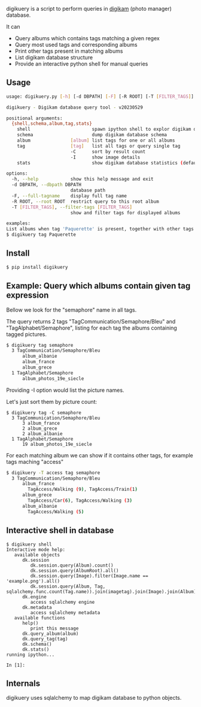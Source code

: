 digikuery is a script to perform queries in [digikam](https://www.digikam.org/) (photo manager) database.

It can
* Query albums which contains tags matching a given regex
* Query most used tags and corresponding albums
* Print other tags present in matching albums
* List digikam database structure
* Provide an interactive python shell for manual queries

## Usage

``` bash
usage: digikuery.py [-h] [-d DBPATH] [-F] [-R ROOT] [-T [FILTER_TAGS]] {shell,schema,album,tag,stats} ...

digikuery - Digikam database query tool - v20230529

positional arguments:
  {shell,schema,album,tag,stats}
    shell                       spawn ipython shell to explor digikam database
    schema                      dump digikam database schema
    album               [album] list tags for one or all albums
    tag                 [tag]   list all tags or query single tag
                        -C      sort by result count
                        -I      show image details
    stats                       show digikam database statistics (default)

options:
  -h, --help            show this help message and exit
  -d DBPATH, --dbpath DBPATH
                        database path
  -F, --full-tagname    display full tag name
  -R ROOT, --root ROOT  restrict query to this root album
  -T [FILTER_TAGS], --filter-tags [FILTER_TAGS]
                        show and filter tags for displayed albums

examples:
List albums when tag 'Paquerette' is present, together with other tags of this album
$ digikuery tag Paquerette
```

## Install

``` bash
$ pip install digikuery
```

## Example: Query which albums contain given tag expression

Bellow we look for the "semaphore" name in all tags.

The query returns 2 tags "TagCommunication/Semaphore/Bleu" and "TagAlphabet/Semaphore", listing for each tag the albums containing tagged pictures.

``` bash
$ digikuery tag semaphore
  3 TagCommunication/Semaphore/Bleu
      album_albanie
      album_france
      album_grece
  1 TagAlphabet/Semaphore
      album_photos_19e_siecle
```

Providing -I option would list the picture names.

Let's just sort them by picture count:

```
$ digikuery tag -C semaphore
  3 TagCommunication/Semaphore/Bleu
      3 album_france
      2 album_grece
      2 album_albanie
  1 TagAlphabet/Semaphore
      19 album_photos_19e_siecle
```

For each matching album we can show if it contains other tags, for example tags maching "access"

``` bash
$ digikuery -T access tag semaphore
  3 TagCommunication/Semaphore/Bleu
      album_france
        TagAccess/Walking (9), TagAccess/Train(1)
      album_grece
		TagAccess/Car(6), TagAccess/Walking (3)
      album_albanie
		TagAccess/Walking (5)
```

## Interactive shell in database

```
$ digikuery shell
Interactive mode help:
   available objects
      dk.session
         dk.session.query(Album).count()
         dk.session.query(AlbumRoot).all()
         dk.session.query(Image).filter(Image.name == 'example.png').all()
         dk.session.query(Album, Tag, sqlalchemy.func.count(Tag.name)).join(imagetag).join(Image).join(Album)
      dk.engine
         access sqlalchemy engine
      dk.metadata
         access sqlalchemy metadata
   available functions
      help()
         print this message
      dk.query_album(album)
      dk.query_tag(tag)
      dk.schema()
      dk.stats()
running ipython...

In [1]:
```

## Internals

digikuery uses sqlalchemy to map digikam database to python objects.
